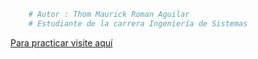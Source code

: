 ```python
	# Autor : Thom Maurick Roman Aguilar
	# Estudiante de la carrera Ingeniería de Sistemas
```

[Para practicar visite aquí](https://vim-adventures.com/)

